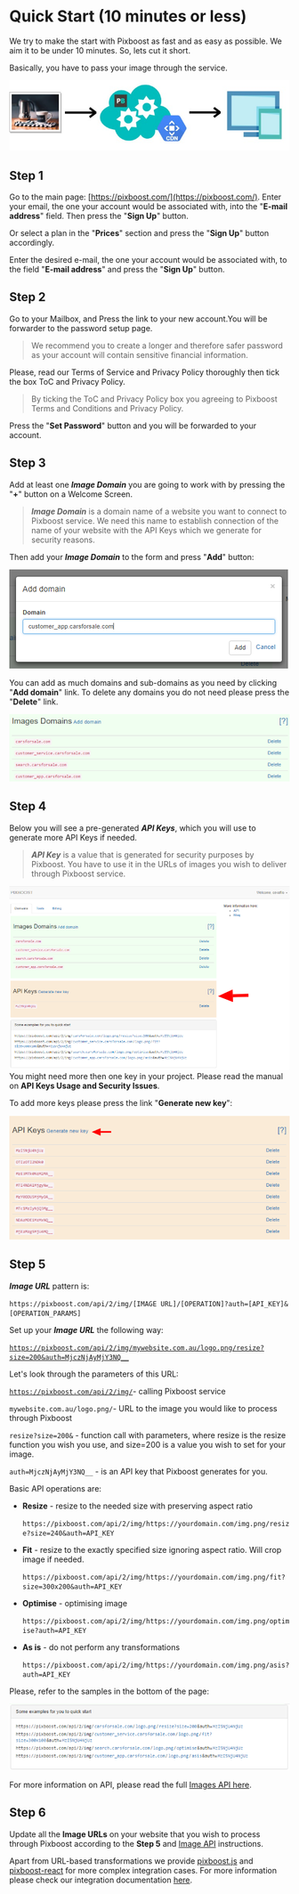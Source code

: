 # Quick Start \(10 minutes or less\)

We try to make the start with Pixboost as fast and as easy as possible. We aim it to be under 10 minutes. So, lets cut it short.

Basically, you have to pass your image through the service.

![](.gitbook/assets/cdn-diagram-aboutpage.jpg)

## Step 1

Go to the main page: [https://pixboost.com/](https://pixboost.com/). Enter your email, the one your account would be associated with, into the "**E-mail address**" field. Then press the "**Sign Up**" button.

Or select a plan in the "**Prices**" section and press the "**Sign Up**" button accordingly.

Enter the desired e-mail, the one your account would be associated with, to the field "**E-mail address**" and press the "**Sign Up**" button.

## **Step 2**

Go to your Mailbox, and Press the link to your new account.You will be forwarder to the password setup page.

> We recommend you to create a longer and therefore safer password as your account will contain sensitive financial information.

Please, read our Terms of Service and Privacy Policy thoroughly then tick the box ToC and Privacy Policy.

> By ticking the ToC and Privacy Policy box you agreeing to Pixboost Terms and Conditions and Privacy Policy.

Press the "**Set Password**" button and you will be forwarded to your account.

## **Step 3**

Add at least one _**Image Domain**_ you are going to work with by pressing the "**+**" button on a Welcome Screen.

> _**Image Domain**_ is a domain name of a website you want to connect to Pixboost service. We need this name to establish connection of the name of your website with the API Keys which we generate for security reasons.

Then add your _**Image Domain**_ to the form and press "**Add**" button:

![](.gitbook/assets/add_domain_form.png)

You can add as much domains and sub-domains as you need by clicking "**Add domain**" link. To delete any domains you do not need please press the "**Delete**" link.

![](.gitbook/assets/many_domains.png)

## **Step 4**

Below you will see a pre-generated _**API Keys**_, which you will use to generate more API Keys if needed.

> _**API Key**_ is a value that is generated for security purposes by Pixboost. You have to use it in the URLs of images you wish to deliver through Pixboost service.

![](.gitbook/assets/api_keys.png)You might need more then one key in your project. Please read the manual on **API Keys Usage and Security Issues**.

To add more keys please press the link "**Generate new key**":

![](.gitbook/assets/generate_new_keys.png)

## **Step 5**

_**Image URL**_ pattern is:

`https://pixboost.com/api/2/img/[IMAGE URL]/[OPERATION]?auth=[API_KEY]&[OPERATION_PARAMS]`

Set up your _**Image URL**_ the following way:

[`https://pixboost.com/api/2/img/mywebsite.com.au/logo.png/resize?size=200&auth=MjczNjAyMjY3NQ__`](https://pixboost.com/api/2/img/mywebsite.com.au/logo.png/resize?size=200&auth=MjczNjAyMjY3NQ__)

Let's look through the parameters of this URL:

[`https://pixboost.com/api/2/img/`](https://pixboost.com/api/2/img/)- calling Pixboost service

`mywebsite.com.au/logo.png/`- URL to the image you would like to process through Pixboost

`resize?size=200&` - function call with parameters, where resize is the resize function you wish you use, and size=200 is a value you wish to set for your image.

`auth=MjczNjAyMjY3NQ__` - is an API key that Pixboost generates for you.

Basic API operations are:

* **Resize** - resize to the needed size with preserving aspect ratio 

    `https://pixboost.com/api/2/img/https://yourdomain.com/img.png/resize?size=240&auth=API_KEY`

* **Fit** - resize to the exactly specified size ignoring aspect ratio. Will crop image if needed.

    `https://pixboost.com/api/2/img/https://yourdomain.com/img.png/fit?size=300x200&auth=API_KEY`

* **Optimise** - optimising image

    `https://pixboost.com/api/2/img/https://yourdomain.com/img.png/optimise?auth=API_KEY`

* **As is** - do not perform any transformations

    `https://pixboost.com/api/2/img/https://yourdomain.com/img.png/asis?auth=API_KEY`

Please, refer to the samples in the bottom of the page:

![](.gitbook/assets/url_samples.png)

For more information on API, please read the full [Images API here](https://help.pixboost.com/api/).

## **Step 6**

Update all the **Image URLs** on your website that you wish to process through Pixboost according to the **Step 5** and [Image API](https://help.pixboost.com/api/) instructions.

Apart from URL-based transformations we provide [pixboost.js](web-dom/README.md) and [pixboost-react](react/README.md) for more complex integration cases. For more information please check our integration documentation [here](https://help.pixboost.com/integration/web-dom.html).

